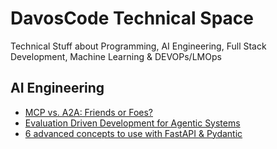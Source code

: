 # DavosCode Technical Space

Technical Stuff about Programming, AI Engineering, Full Stack Development, Machine Learning &amp; DEVOPs/LMOps

## AI Engineering
- [MCP vs. A2A: Friends or Foes?](https://www.newsletter.swirlai.com/p/mcp-vs-a2a-friends-or-foes)
- [Evaluation Driven Development for Agentic Systems](https://www.newsletter.swirlai.com/p/evaluation-driven-development-for)
- [6 advanced concepts to use with FastAPI & Pydantic](https://multimodalai.substack.com/p/start-using-these-6-advanced-concepts)